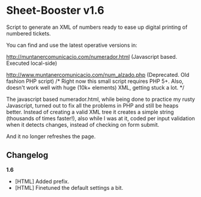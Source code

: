 Sheet-Booster v1.6
=============

Script to generate an XML of numbers ready to ease up digital printing of numbered tickets.

You can find and use the latest operative versions in:

http://muntanercomunicacio.com/numerador.html
(Javascript based. Executed local-side)

http://www.muntanercomunicacio.com/num_alzado.php
(Deprecated. Old fashion PHP script)
/* Right now this small script requires PHP 5+. Also, doesn't work well with huge (10k+ elements) XML, getting stuck a lot. */

The javascript based numerador.html, while being done to practice my rusty Javascript, turned out to fix all the problems in PHP and still be heaps better. Instead of creating a valid XML tree it creates a simple string (thousands of times faster!), also while I was at it, coded per input validation when it detects changes, instead of checking on form submit.

And it no longer refreshes the page.

<h2>Changelog</h2>

<b>1.6</b>
- [HTML] Added prefix.
- [HTML] Finetuned the default settings a bit.
